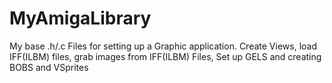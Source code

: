 # MyAmigaLibrary
My base .h/.c Files for setting up a Graphic application.  Create Views, load IFF(ILBM) files, grab images from IFF(ILBM) Files, Set up GELS and creating BOBS and VSprites

